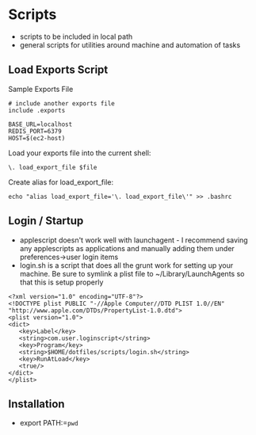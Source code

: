 Scripts
=====================

* scripts to be included in local path
* general scripts for utilities around machine and automation of tasks 

Load Exports Script
-------------------

Sample Exports File

```
# include another exports file
include .exports

BASE_URL=localhost
REDIS_PORT=6379
HOST=$(ec2-host)

```

Load your exports file into the current shell:

```
\. load_export_file $file
```

Create alias for load_export_file:

```
echo "alias load_export_file='\. load_export_file\'" >> .bashrc 

```

Login / Startup
---------------

* applescript doesn't work well with launchagent - I recommend saving any applescripts as applications and manually adding them under preferences->user login items
* login.sh is a script that does all the grunt work for setting up your machine. Be sure to symlink a plist file to ~/Library/LaunchAgents so that this is setup properly 

```
<?xml version="1.0" encoding="UTF-8"?>
<!DOCTYPE plist PUBLIC "-//Apple Computer//DTD PLIST 1.0//EN" "http://www.apple.com/DTDs/PropertyList-1.0.dtd">
<plist version="1.0">
<dict>
   <key>Label</key>
   <string>com.user.loginscript</string>
   <key>Program</key>
   <string>$HOME/dotfiles/scripts/login.sh</string>
   <key>RunAtLoad</key>
   <true/>
</dict>
</plist>
```


Installation
------------

* export PATH:=`pwd` 




